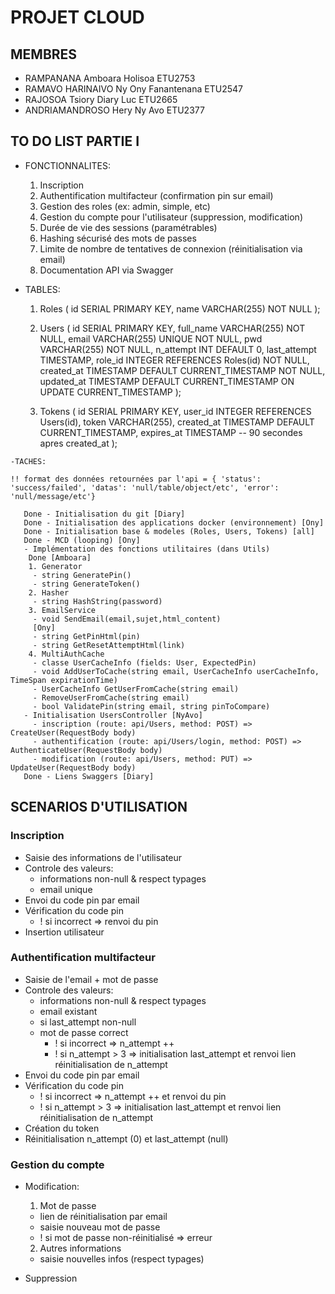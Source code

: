 # PROJET CLOUD

## MEMBRES

- RAMPANANA Amboara Holisoa ETU2753
- RAMAVO HARINAIVO Ny Ony Fanantenana ETU2547
- RAJOSOA Tsiory Diary Luc ETU2665
- ANDRIAMANDROSO Hery Ny Avo ETU2377

## TO DO LIST PARTIE I

   - FONCTIONNALITES:
      1. Inscription
      2. Authentification multifacteur (confirmation pin sur email)
      3. Gestion des roles (ex: admin, simple, etc)
      4. Gestion du compte pour l'utilisateur (suppression, modification)
      5. Durée de vie des sessions (paramétrables)
      6. Hashing sécurisé des mots de passes
      7. Limite de nombre de tentatives de connexion (réinitialisation via email)
      8. Documentation API via Swagger


   - TABLES:
      1. Roles (
        id SERIAL PRIMARY KEY,
        name VARCHAR(255) NOT NULL
       );

      2. Users (
        id SERIAL PRIMARY KEY, 
        full_name VARCHAR(255) NOT NULL,
        email VARCHAR(255) UNIQUE NOT NULL,
        pwd VARCHAR(255) NOT NULL,
        n_attempt INT DEFAULT 0,
        last_attempt TIMESTAMP,
        role_id INTEGER REFERENCES Roles(id) NOT NULL,
        created_at TIMESTAMP DEFAULT CURRENT_TIMESTAMP NOT NULL,
        updated_at TIMESTAMP DEFAULT CURRENT_TIMESTAMP ON UPDATE CURRENT_TIMESTAMP
       );

      3. Tokens (
        id SERIAL PRIMARY KEY,
        user_id INTEGER REFERENCES Users(id),
        token VARCHAR(255),
        created_at TIMESTAMP DEFAULT CURRENT_TIMESTAMP,
        expires_at TIMESTAMP -- 90 secondes apres created_at
       );

    -TACHES:
    
    !! format des données retournées par l'api = { 'status': 'success/failed', 'datas': 'null/table/object/etc', 'error': 'null/message/etc'} 

       Done - Initialisation du git [Diary]
       Done - Initialisation des applications docker (environnement) [Ony]
       Done - Initialisation base & modeles (Roles, Users, Tokens) [all]
       Done - MCD (looping) [Ony]
       - Implémentation des fonctions utilitaires (dans Utils)
        Done [Amboara] 
        1. Generator
         - string GeneratePin()
         - string GenerateToken()
        2. Hasher
         - string HashString(password)
        3. EmailService 
         - void SendEmail(email,sujet,html_content)
         [Ony] 
         - string GetPinHtml(pin)
         - string GetResetAttemptHtml(link)
        4. MultiAuthCache
         - classe UserCacheInfo (fields: User, ExpectedPin)
         - void AddUserToCache(string email, UserCacheInfo userCacheInfo, TimeSpan expirationTime)
         - UserCacheInfo GetUserFromCache(string email)
         - RemoveUserFromCache(string email)
         - bool ValidatePin(string email, string pinToCompare)
       - Initialisation UsersController [NyAvo]
         - inscription (route: api/Users, method: POST) => CreateUser(RequestBody body)
         - authentification (route: api/Users/login, method: POST) => AuthenticateUser(RequestBody body)
         - modification (route: api/Users, method: PUT) => UpdateUser(RequestBody body)
       Done - Liens Swaggers [Diary]

## SCENARIOS D'UTILISATION

   ### Inscription
   - Saisie des informations de l'utilisateur
   - Controle des valeurs:
     - informations non-null & respect typages
     - email unique
   - Envoi du code pin par email
   - Vérification du code pin
     - ! si incorrect => renvoi du pin
   - Insertion utilisateur
  
  ### Authentification multifacteur
   - Saisie de l'email + mot de passe
   - Controle des valeurs:
     - informations non-null & respect typages
     - email existant
     - si last_attempt non-null
     - mot de passe correct
       - ! si incorrect => n_attempt ++
       - ! si n_attempt > 3 => initialisation last_attempt et renvoi lien réinitialisation de n_attempt
   - Envoi du code pin par email
   - Vérification du code pin
       - ! si incorrect => n_attempt ++ et renvoi du pin
       - ! si n_attempt > 3 => initialisation last_attempt et renvoi lien réinitialisation de n_attempt   
   - Création du token
   - Réinitialisation n_attempt (0) et last_attempt (null) 
  
  ### Gestion du compte
   - Modification: 
     1. Mot de passe
      - lien de réinitialisation par email
      - saisie nouveau mot de passe
       - ! si mot de passe non-réinitialisé => erreur

     2. Autres informations
      - saisie nouvelles infos (respect typages)

   - Suppression
  